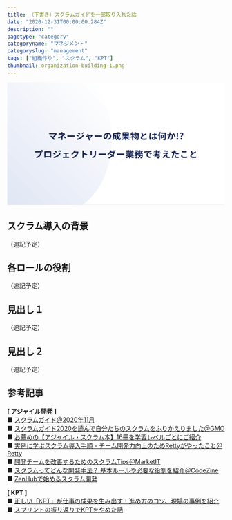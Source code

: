 ```yaml
---
title: （下書き）スクラムガイドを一部取り入れた話
date: "2020-12-31T00:00:00.284Z"
description: ""
pagetype: "category"
categoryname: "マネジメント"
categoryslug: "management"
tags: ["組織作り", "スクラム", "KPT"]
thumbnail: organization-building-1.png
---
```


![](./organization-building-1.png)

## スクラム導入の背景

（追記予定）

## 各ロールの役割

（追記予定）

## 見出し１

（追記予定）

## 見出し２

（追記予定）

## 参考記事
**[ アジャイル開発 ]**  
■ [スクラムガイド＠2020年11月](https://scrumguides.org/docs/scrumguide/v2020/2020-Scrum-Guide-Japanese.pdf)  
■ [スクラムガイド2020を読んで自分たちのスクラムをふりかえりました＠GMO](https://techblog.gmo-ap.jp/2020/12/24/scrum-guide-2020/)  
■ [お薦めの【アジャイル・スクラム本】16冊を学習レベルごとにご紹介](http://stay-foolish.com/20180611_agilebook)  
■ [実例に学ぶスクラム導入手順 - チーム開発力向上のためRettyがやったこと＠Retty](https://eh-career.com/engineerhub/entry/2018/11/16/110000)  
■ [開発チームを改善するためのスクラムTips＠MarketIT](https://www.atmarkit.co.jp/ait/kw/scrum_tips.html)  
■ [スクラムってどんな開発手法？ 基本ルールや必要な役割を紹介＠CodeZine](https://codezine.jp/article/detail/12296)  
■ [ZenHubで始めるスクラム開発](https://qiita.com/keitakn/items/43a4e8b8e4524c75849f)  

**[ KPT ]**  
■ [正しい「KPT」が仕事の成果を生み出す！進め方のコツ、現場の事例を紹介](https://seleck.cc/kpt)  
■ [スプリントの振り返りでKPTをやめた話](https://tech.gunosy.io/entry/stop_kpt)  
